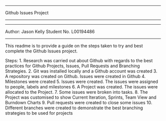 *********************
Github Issues Project
*********************

******************************************
Author: Jason Kelly Student No. L00194486
******************************************


This readme is to provide a guide on the steps taken to try and best complete the Github Issues project.

Steps:
    1. Research was carried out about Github with regards to the best practices for Github Projects, Issues, Pull Requests and Branching Strategies.
    2. Git was installed locally and a Github account was created
    3. A repository was created on Github. Issues were created in Github
    4. Milestones were created
    5. Issues were created. The issues were assigned to people, labels and milestones
    6. A Project was created. The issues were allocated to the Project.
    7. Some issues were broken into tasks.
    8. The Project was customised to show Current Iteration,  Sprints, Team View and Burndown Charts
    9. Pull requests were created to close some issues 
    10. Different branches were created to demonstrate the best branching strategies to be used for projects
